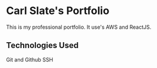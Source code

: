# Carl Slate's Portfolio

This is my professional portfolio.  It use's AWS and ReactJS.
## Technologies Used

Git and Github
SSH
